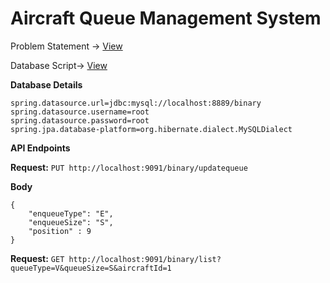 # Aircraft Queue Management System

Problem Statement -> [View](/resources/Exercise.txt)

Database Script-> [View](resources/script.sql)

**Database Details**
```
spring.datasource.url=jdbc:mysql://localhost:8889/binary
spring.datasource.username=root
spring.datasource.password=root
spring.jpa.database-platform=org.hibernate.dialect.MySQLDialect
```
**API Endpoints**

  **Request:** `PUT http://localhost:9091/binary/updatequeue`
   
   **Body**
   
    {
        "enqueueType": "E",
        "enqueueSize": "S",
        "position" : 9
    }
    
   **Request:** `GET http://localhost:9091/binary/list?queueType=V&queueSize=S&aircraftId=1`

